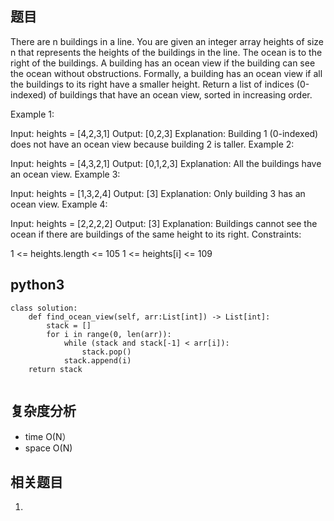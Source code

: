 ## 题目
There are n buildings in a line. You are given an integer array heights of size n that represents the heights of the buildings in the line.
The ocean is to the right of the buildings. A building has an ocean view if the building can see the ocean without obstructions. Formally, a building has an ocean view if all the buildings to its right have a smaller height.
Return a list of indices (0-indexed) of buildings that have an ocean view, sorted in increasing order.

Example 1:

Input: heights = [4,2,3,1]
Output: [0,2,3]
Explanation: Building 1 (0-indexed) does not have an ocean view because building 2 is taller.
Example 2:

Input: heights = [4,3,2,1]
Output: [0,1,2,3]
Explanation: All the buildings have an ocean view.
Example 3:

Input: heights = [1,3,2,4]
Output: [3]
Explanation: Only building 3 has an ocean view.
Example 4:

Input: heights = [2,2,2,2]
Output: [3]
Explanation: Buildings cannot see the ocean if there are buildings of the same height to its right.
Constraints:

1 <= heights.length <= 105
1 <= heights[i] <= 109

## python3
```python3
class solution:
    def find_ocean_view(self, arr:List[int]) -> List[int]:
        stack = []
        for i in range(0, len(arr)):
            while (stack and stack[-1] < arr[i]):
                stack.pop()
            stack.append(i)
    return stack
            
```

## 复杂度分析
* time O(N）
* space O(N)

## 相关题目
1. 
